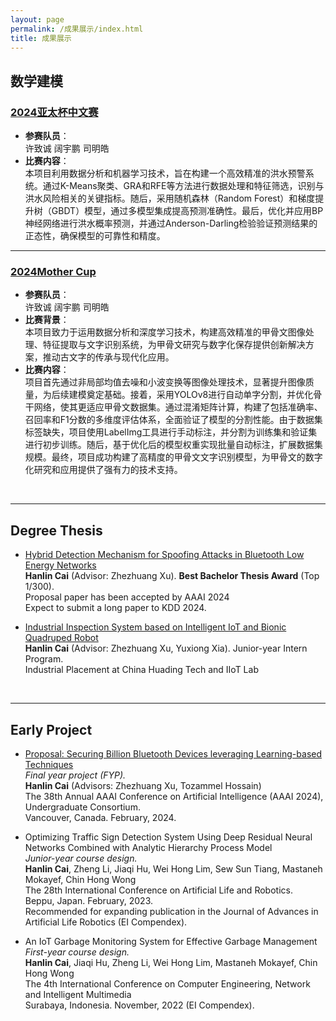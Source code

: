 ```yaml
---
layout: page
permalink: /成果展示/index.html
title: 成果展示
---
```




<!-- 成果展示基于当前板块，按照比赛项目类别进行分类展示成果，可以插入证书图片 -->
## 数学建模
### [2024亚太杯中文赛](https://www.saikr.com/vse/apmcm/202401/)
- **参赛队员**：<br>许致诚 阔宇鹏 司明皓<br>
- **比赛内容**：<br>本项目利用数据分析和机器学习技术，旨在构建一个高效精准的洪水预警系统。通过K-Means聚类、GRA和RFE等方法进行数据处理和特征筛选，识别与洪水风险相关的关键指标。随后，采用随机森林（Random Forest）和梯度提升树（GBDT）模型，通过多模型集成提高预测准确性。最后，优化并应用BP神经网络进行洪水概率预测，并通过Anderson-Darling检验验证预测结果的正态性，确保模型的可靠性和精度。
  <br>

---

### [2024Mother Cup](https://mathorcup.org/)
- **参赛队员**：<br>许致诚 阔宇鹏 司明皓<br>
- **比赛背景**：<br>本项目致力于运用数据分析和深度学习技术，构建高效精准的甲骨文图像处理、特征提取与文字识别系统，为甲骨文研究与数字化保存提供创新解决方案，推动古文字的传承与现代化应用。<br>
- **比赛内容**：<br>项目首先通过非局部均值去噪和小波变换等图像处理技术，显著提升图像质量，为后续建模奠定基础。接着，采用YOLOv8进行自动单字分割，并优化骨干网络，使其更适应甲骨文数据集。通过混淆矩阵计算，构建了包括准确率、召回率和F1分数的多维度评估体系，全面验证了模型的分割性能。由于数据集标签缺失，项目使用LabelImg工具进行手动标注，并分割为训练集和验证集进行初步训练。随后，基于优化后的模型权重实现批量自动标注，扩展数据集规模。最终，项目成功构建了高精度的甲骨文文字识别模型，为甲骨文的数字化研究和应用提供了强有力的技术支持。
<br>

---



## Degree Thesis

- [Hybrid Detection Mechanism for Spoofing Attacks in Bluetooth Low Energy Networks](https://caihanlin.com/mypaper/thesis/UG-thesis.pdf)<br>**Hanlin Cai** (Advisor: Zhezhuang Xu). **Best Bachelor Thesis Award** (Top 1/300).<br>Proposal paper has been accepted by AAAI 2024<br>Expect to submit a long paper to KDD 2024.

- [Industrial Inspection System based on Intelligent IoT and Bionic Quadruped Robot](https://caihanlin.com/mypaper/thesis/IP-report.pdf)<br>**Hanlin Cai** (Advisor: Zhezhuang Xu, Yuxiong Xia). Junior-year Intern Program.<br>Industrial Placement at China Huading Tech and IIoT Lab<br>

  <br>

---

## Early Project

- [Proposal: Securing Billion Bluetooth Devices leveraging Learning-based Techniques](https://ojs.aaai.org/index.php/AAAI/article/view/30544)<br>*Final year project (FYP).*<br>**Hanlin Cai** (Advisors: Zhezhuang Xu, Tozammel Hossain)<br>The 38th Annual AAAI Conference on Artificial Intelligence (AAAI 2024), Undergraduate Consortium.<br>Vancouver, Canada. February, 2024.

- Optimizing Traffic Sign Detection System Using Deep Residual Neural Networks Combined with Analytic Hierarchy Process Model<br>*Junior-year course design.*<br>**Hanlin Cai**, Zheng Li, Jiaqi Hu, Wei Hong Lim, Sew Sun Tiang, Mastaneh Mokayef, Chin Hong Wong<br>The 28th International Conference on Artificial Life and Robotics.<br>Beppu, Japan. February, 2023.<br>Recommended for expanding publication in the Journal of Advances in Artificial Life Robotics (EI Compendex).

- An IoT Garbage Monitoring System for Effective Garbage Management<br>*First-year course design.*<br>**Hanlin Cai**, Jiaqi Hu, Zheng Li, Wei Hong Lim, Mastaneh Mokayef, Chin Hong Wong<br>The 4th International Conference on Computer Engineering, Network and Intelligent Multimedia<br>Surabaya, Indonesia. November, 2022 (EI Compendex).<br>

  <br>
